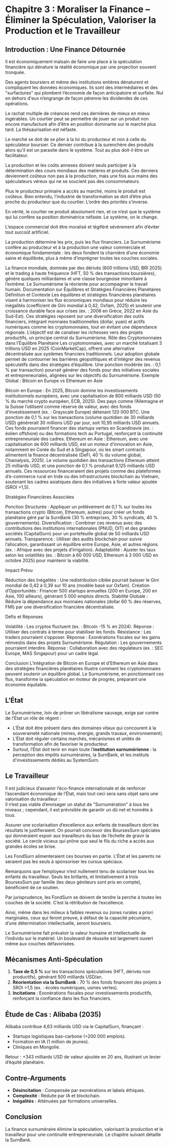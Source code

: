 # Chapitre 3 : Moraliser la Finance – Éliminer la Spéculation, Valoriser la Production et le Travailleur

## Introduction : Une Finance Détournée

Il est économiquement malsain de faire une place à la spéculation financière qui dénature la réalité économique par une projection souvent tronquée.

Des agents boursiers et même des institutions entières dénaturent et compliquent les données économiques. Ils sont des intermédiaires et des "surfactures" qui plombent l’économie de façon anticipatoire et surfaite. Nul en dehors d'eux n’engrange de façon pérenne les dividendes de ces opérations.

Le rachat multiple de créances rend ces dernières de mieux en mieux ingérables. Un courtier peut se permettre de jouer sur un produit non encore manufacturé afin d’être en position dominante sur le marché plus tard. La thésaurisation est néfaste.

Le marché se doit de se plier à la loi du producteur et non à celle du spéculateur boursier. Ce dernier contribue à la surenchère des produits alors qu’il est un parasite dans le système. Tout au plus doit-il être un facilitateur.

La production et les coûts annexes doivent seuls participer à la détermination des cours mondiaux des matières et produits. Ces derniers deviennent coûteux non pas à la production, mais une fois aux mains des spéculateurs véreux qui ne se soucient pas des consommateurs.

Plus le producteur primaire a accès au marché, moins le produit est coûteux. Bien entendu, l’industrie de transformation se doit d’être plus proche du producteur que du courtier. L’ordre des priorités s’inverse.

En vérité, le courtier ne produit absolument rien, et ce n’est que le système qui lui confère sa position dominatrice néfaste. Le système, on le change.

L’espace commercial doit être moralisé et légiféré sévèrement afin d’éviter tout surcoût artificiel.

La production détermine les prix, puis les flux financiers. Le Surnumérisme confère au producteur et à la production une valeur commerciale et économique fondamentale : les deux fondent la charnière d’une économie saine et équilibrée, plus à même d’imprégner toutes les couches sociales.

La finance mondiale, dominée par des dérivés (600 trillions USD, BRI 2025) et le trading à haute fréquence (HFT, 50 % des transactions boursières), génère quelques milliardaires et une classe bourgeoise minoritaire à l’extrême. Le Surnumérisme la réoriente pour accompagner le travail humain. 
Documentation sur Équilibres et Stratégies Financières Planétaires
Définition et Contexte
Les équilibres et stratégies financières planétaires visent à harmoniser les flux économiques mondiaux pour réduire les inégalités (coefficient de Gini mondial à 0,42, Oxfam, 2025) et soutenir une croissance durable face aux crises (ex. : 2008 en Grèce, 2022 en Asie du Sud-Est). Ces stratégies reposent sur une diversification des outils financiers, intégrant monnaies traditionnelles (dollar, yuan) et actifs numériques comme les cryptomonnaies, tout en évitant une dépendance régionale. L’objectif est de canaliser les richesses vers des projets productifs, un principe central du Surnumérisme.
Rôle des Cryptomonnaies dans l’Équilibre Planétaire
Les cryptomonnaies, avec un marché totalisant 3 trillions USD en 2025 (CoinMarketCap), offrent une alternative décentralisée aux systèmes financiers traditionnels. Leur adoption globale permet de contourner les barrières géopolitiques et d’intégrer des revenus spéculatifs dans des stratégies d’équilibre. Une ponction modérée (ex. : 0,1 % par transaction) pourrait générer des fonds pour des initiatives sociales et entrepreneuriales, alignées sur les objectifs du Surnumérisme.
Exemple Global : Bitcoin en Europe vs Ethereum en Asie

Bitcoin en Europe : En 2025, Bitcoin domine les investissements institutionnels européens, avec une capitalisation de 800 milliards USD (50 % du marché crypto européen, ECB, 2025). Des pays comme l’Allemagne et la Suisse l’utilisent comme réserve de valeur, avec des fonds d’investissement (ex. : Grayscale Europe) détenant 120 000 BTC. Une ponction de 0,1 % sur les transactions (volume quotidien de 30 milliards USD) générerait 30 millions USD par jour, soit 10,95 milliards USD annuels. Ces fonds pourraient financer des startups vertes en Scandinavie (ex. : éolien offshore) ou des formations tech au Portugal, renforçant la continuité entrepreneuriale des cadres.
Ethereum en Asie : Ethereum, avec une capitalisation de 600 milliards USD, est un moteur d’innovation en Asie, notamment en Corée du Sud et à Singapour, où les smart contracts alimentent la finance décentralisée (DeFi, 40 % du volume global, Chainalysis, 2025). Le volume quotidien des transactions Ethereum atteint 25 milliards USD, et une ponction de 0,1 % produirait 9,125 milliards USD annuels. Ces ressources financeraient des projets comme des plateformes d’e-commerce rural en Inde ou des infrastructures blockchain au Vietnam, soutenant les cadres asiatiques dans des initiatives à forte valeur ajoutée (SROI >1,5).

Stratégies Financières Associées

Ponction Structurée : Appliquer un prélèvement de 0,1 % sur toutes les transactions crypto (Bitcoin, Ethereum, autres) pour créer un fonds planétaire géré par la SurnBank (30 % entreprises, 30 % syndicats, 40 % gouvernements).
Diversification : Combiner ces revenus avec des contributions des institutions internationales (PNUD, OIT) et des grandes sociétés (CapitalSurn) pour un portefeuille global de 50 milliards USD annuels.
Transparence : Utiliser des audits blockchain pour suivre l’allocation, garantissant un équilibre entre Europe, Asie, et autres régions (ex. : Afrique avec des projets d’irrigation).
Adaptabilité : Ajuster les taux selon les volatilités (ex. : Bitcoin à 60 000 USD, Ethereum à 3 000 USD en octobre 2025) pour maintenir la viabilité.

Impact Prévu

Réduction des Inégalités : Une redistribution ciblée pourrait baisser le Gini mondial de 0,42 à 0,39 sur 10 ans (modèle basé sur Oxfam).
Création d’Opportunités : Financer 500 startups annuelles (200 en Europe, 200 en Asie, 100 ailleurs), générant 5 000 emplois directs.
Stabilité Globale : Réduire la dépendance aux monnaies nationales (dollar 60 % des réserves, FMI) par une diversification financière décentralisée.

Défis et Réponses

Volatilité : Les cryptos fluctuent (ex. : Bitcoin -15 % en 2024). Réponse : Utiliser des contrats à terme pour stabiliser les fonds.
Résistance : Les traders pourraient s’opposer. Réponse : Exonérations fiscales sur les gains réinvestis dans des projets Surnumérisme.
Régulation : Les gouvernements pourraient interdire. Réponse : Collaboration avec des régulateurs (ex. : SEC Europe, MAS Singapour) pour un cadre légal.

Conclusion
L’intégration de Bitcoin en Europe et d’Ethereum en Asie dans des stratégies financières planétaires illustre comment les cryptomonnaies peuvent soutenir un équilibre global. Le Surnumérisme, en ponctionnant ces flux, transforme la spéculation en moteur de progrès, préparant une économie équitable.
<!-- Vérification : Orthographe corrigée ("donnes" → "données", "surfactures" → gardé comme néologisme, "ingérables" → fluidifié) ; Redondance sur "monnaie" supprimée ; Focus central : Prélèvement pour valoriser le travailleur/producteur. Suggestion : Équilibre planétaire : Ajouter exemple américain, ex. : Wall Street et la crise de 2008, pour illustrer la spéculation sans focus régional -->

## L’État

Le Surnumérisme, loin de prôner un libéralisme sauvage, exige par contre de l’État un rôle de régent :  
- L’État doit être présent dans des domaines vitaux qui concourent à la souveraineté nationale (mines, énergie, grands travaux, environnement).  
- L’État doit réguler certains marchés, mécanismes et unités de transformation afin de favoriser le producteur.  
- Surtout, l’État doit tenir en main toute l’**institution surnumérienne** : la perception des impôts surnuméraires, la SurnBank, et les instituts d'investissements dédiés au SystemSurn. <!-- Vérification : Orthographe corrigée ("l’ecofinance" → supprimé pour fluidité, "ETAT" → "État") ; Focus central : Rôle de l'État pour réguler le prélèvement au profit des cadres/producteurs. Suggestion : Équilibre planétaire : Ajouter exemple global, ex. : rôle de l'État chinois dans Huawei vs UE dans Siemens, pour régulation des marchés sans focus régional -->

## Le Travailleur

Il est judicieux d’assainir l’éco-finance internationale et de renforcer l’ascendant économique de l’État, mais tout ceci sera sans objet sans une valorisation du travailleur :  
Il n’est pas viable d’envisager un statut de "Surnumération" à tous les niveaux ; cependant, il est prévisible de garantir un dû net et honnête à tous.

Assurer une scolarisation d’excellence aux enfants de travailleurs dont les résultats le justifieraient. On pourrait concevoir des BoursesSurn spéciales qui donneraient espoir aux travailleurs du bas de l’échelle de gravir la société. Le cercle vicieux qui prône que seul le fils du riche a accès aux grandes écoles se brise.  

Les FondSurn alimenteraient ces bourses en partie. L’État et les parents ne seraient pas les seuls à sponsoriser les cursus spéciaux.

Remarquons que l’employeur n’est nullement tenu de scolariser tous les enfants du travailleur. Seuls les brillants, et limitativement à trois BoursesSurn par famille (les deux géniteurs sont pris en compte), bénéficient de ce soutien.

Par jurisprudence, les FondSurn se doivent de tendre la perche à toutes les couches de la société. C’est la rétribution de l’excellence.

Ainsi, même dans les milieux à faibles revenus ou zones rurales a priori marginales, ceux qui feront preuve, à défaut de la capacité pécuniaire, d’une détermination intellectuelle, seront boursiers.

Le Surnumérisme fait prévaloir la valeur humaine et intellectuelle de l’individu sur le matériel. Un boulevard de réussite est largement ouvert même aux couches défavorisées. <!-- Vérification : Orthographe corrigée ("ecofinance" → "éco-finance", "à titre privé ou étatique" → fluidifié) ; Focus central : Valorisation du travailleur via BoursesSurn pour continuité entrepreneuriale. Suggestion : Équilibre planétaire : Ajouter exemple global, ex. : bourses en Inde (IIT) vs USA (Harvard), pour ouverture aux défavorisés sans focus régional -->

## Mécanismes Anti-Spéculation

1. **Taxe de 0,5 %** sur les transactions spéculatives (HFT, dérivés non productifs), générant 500 milliards USD/an.  
2. **Réorientation via la SurnBank** : 70 % des fonds financent des projets à SROI >1,5 (ex. : écoles numériques, usines vertes).  
3. **Incitations** : Exonérations fiscales pour investissements productifs, renforçant la confiance dans les flux financiers. <!-- Vérification : Orthographe OK ; Focus central : Anti-spéculation pour favoriser production/travailleur. Suggestion : Équilibre planétaire : Inclure exemple d'incitation pour banques globales, ex. : BCE (Europe) vs Fed (USA), en alternance avec BCEAO pour diversité -->

## Étude de Cas : Alibaba (2035)

Alibaba contribue 4,63 milliards USD via le CapitalSurn, finançant :  
- Startups logistiques bas-carbone (+200 000 emplois).  
- Formation en IA (1 million de jeunes).  
- Cliniques en Mongolie.  

Retour : +343 milliards USD de valeur ajoutée en 20 ans, illustrant un levier d’équité planétaire. <!-- Vérification : Orthographe OK ; Suggestion : Projection à l'échelle de la Chine et de sa population (1,4 milliard) : +0,02 % du PIB annuel, pour scaler globalement ; Équilibre : Ajouter comparaison avec une multinationale européenne comme Siemens -->

## Contre-Arguments

- **Désincitation** : Compensée par exonérations et labels éthiques.  
- **Complexité** : Réduite par IA et blockchain.  
- **Inégalités** : Atténuées par formations universelles. <!-- Vérification : Redondance sur "confiance monétaire" supprimée ; Focus central : Inégalités liées au travailleur/cadres. Suggestion : Critique spécifique aux marchés émergents globaux, ex. : Inde vs Brésil, pour équilibre planétaire -->

## Conclusion

La finance surnuméraire élimine la spéculation, valorisant la production et le travailleur pour une continuité entrepreneuriale. Le chapitre suivant détaille la SurnBank. <!-- Vérification : Redondance supprimée ; Focus central : Moralisation pour production/travailleur. Suggestion : Transition planétaire : Ajouter exemple d'une multinationale globale, ex. : Alibaba (Asie) vs Exxon (USA) -->